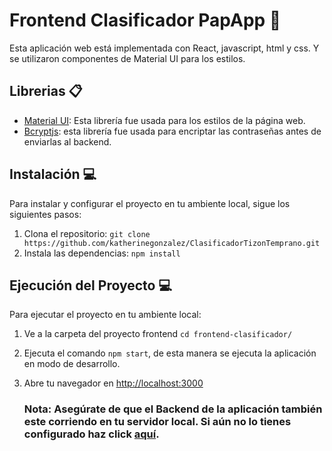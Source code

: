 # Frontend Clasificador PapApp 👾

Esta aplicación web está implementada con React, javascript, html y css. Y se utilizaron componentes de Material UI para los estilos.


## Librerias 📋

* [Material UI](https://mui.com/): Esta librería fue usada para los estilos de la página web.
* [Bcryptjs](https://github.com/dcodeIO/bcrypt.js/blob/master/README.md): esta librería fue usada para encriptar las contraseñas antes de enviarlas al backend.

## Instalación 💻 

Para instalar y configurar el proyecto en tu ambiente local, sigue los siguientes pasos:

1. Clona el repositorio: `git clone https://github.com/katherinegonzalez/ClasificadorTizonTemprano.git`
2. Instala las dependencias: `npm install`

##  Ejecución del Proyecto 💻 

Para ejecutar el proyecto en tu ambiente local:

1. Ve a la carpeta del proyecto frontend `cd frontend-clasificador/`
2. Ejecuta el comando `npm start`, de esta manera se ejecuta la aplicación en modo de desarrollo.
2. Abre tu navegador en [http://localhost:3000](http://localhost:3000)

    ### Nota: Asegúrate de que el Backend de la aplicación también este corriendo en tu servidor local. Si aún no lo tienes configurado haz click [aquí](./clasificador-server/README.md).

